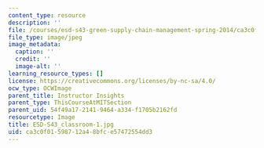 ```yaml
---
content_type: resource
description: ''
file: /courses/esd-s43-green-supply-chain-management-spring-2014/ca3c0f01598712a48bfce57472554dd3_ESD-S43_classroom-1.jpg
file_type: image/jpeg
image_metadata:
  caption: ''
  credit: ''
  image-alt: ''
learning_resource_types: []
license: https://creativecommons.org/licenses/by-nc-sa/4.0/
ocw_type: OCWImage
parent_title: Instructor Insights
parent_type: ThisCourseAtMITSection
parent_uid: 54f49a17-2141-9464-a334-f1705b2162fd
resourcetype: Image
title: ESD-S43_classroom-1.jpg
uid: ca3c0f01-5987-12a4-8bfc-e57472554dd3
---
```

